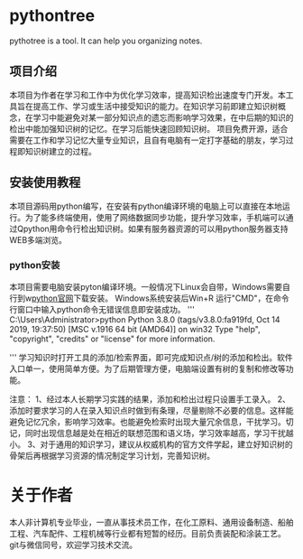 # pythontree
pythotree is a tool. It can help you organizing notes.

## 项目介绍
本项目为作者在学习和工作中为优化学习效率，提高知识检出速度专门开发。本工具旨在提高工作、学习或生活中接受知识的能力。在知识学习前即建立知识树概念，在学习中能避免对某一部分知识点的遗忘而影响学习效果，在中后期的知识的检出中能加强知识树的记忆。在学习后能快速回顾知识树。
项目免费开源，适合需要在工作和学习记忆大量专业知识，且自有电脑有一定打字基础的朋友，学习过程即知识树建立的过程。

## 安装使用教程
本项目源码用python编写，在安装有python编译环境的电脑上可以直接在本地运行。为了能多终端使用，使用了网络数据同步功能，提升学习效率，手机端可以通过Qpython用命令行检出知识树。如果有服务器资源的可以用python服务器支持WEB多端浏览。
### python安装
本项目需要电脑安装pyton编译环境。一般情况下Linux会自带，Windows需要自行到w[python官网](https://www.python.org/downloads/)下载安装。
Windows系统安装后Win+R 运行"CMD"，在命令行窗口中输入python命令无错误信息即安装成功。
'''
C:\Users\Administrator>python
Python 3.8.0 (tags/v3.8.0:fa919fd, Oct 14 2019, 19:37:50) [MSC v.1916 64 bit (AMD64)] on win32
Type "help", "copyright", "credits" or "license" for more information.
>>>
'''
学习知识时打开工具的添加/检索界面，即可完成知识点/树的添加和检出。软件入口单一，使用简单方便。为了后期管理方便，电脑端设置有树的复制和修改等功能。

注意：
1、经过本人长期学习实践的结果，添加和检出过程只设置手工录入。
2、添加时要求学习的人在录入知识点时做到有条理，尽量剔除不必要的信息。这样能避免记忆冗余，影响学习效率。也能避免检索时出现大量冗余信息，干扰学习。切记，同时出现信息越是处在相近的联想范围和语义场，学习效率越高，学习干扰越小。
3、对于通用的知识学习，建议从权威机构的官方文件学起，建立好知识树的骨架后再根据学习资源的情况制定学习计划，完善知识树。

# 关于作者
本人非计算机专业毕业，一直从事技术员工作，在化工原料、通用设备制造、船舶
工程、汽车配件、工程机械等行业都有短暂的经历。目前负责装配和涂装工艺。git与微信同号，欢迎学习技术交流。